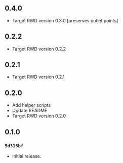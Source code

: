 ## 0.4.0

- Target RWD version 0.3.0 [preserves outlet points]

## 0.2.2

- Target RWD version 0.2.2

## 0.2.1

- Target RWD version 0.2.1

## 0.2.0

- Add helper scripts
- Update README
- Target RWD version 0.2.0

## 0.1.0

### `5d315bf`

- Initial release.
